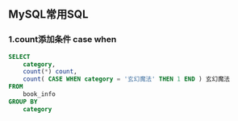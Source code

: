 ## MySQL常用SQL

### 1.count添加条件 case when

```sql
SELECT
	category,
	count(*) count,
	count( CASE WHEN category = '玄幻魔法' THEN 1 END ) 玄幻魔法 
FROM
	book_info 
GROUP BY
	category
```

